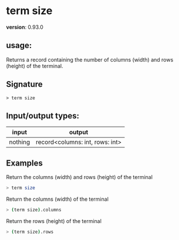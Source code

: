 # term size

**version**: 0.93.0

## **usage**:

Returns a record containing the number of columns (width) and rows (height) of the terminal.

## Signature

`> term size `

## Input/output types:

| input   | output                            |
| ------- | --------------------------------- |
| nothing | record\<columns: int, rows: int\> |

## Examples

Return the columns (width) and rows (height) of the terminal

```bash
> term size
```

Return the columns (width) of the terminal

```bash
> (term size).columns
```

Return the rows (height) of the terminal

```bash
> (term size).rows
```
